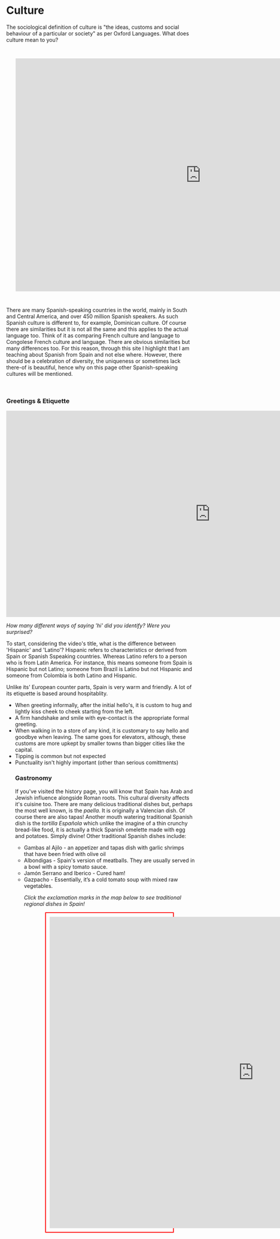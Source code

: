 <h1>Culture </h1>
<p>The sociological definition of culture is "the ideas, customs and social behaviour of a particular or society" as per Oxford Languages. What does culture mean to you? </p>
<br>
<p style="margin: auto; width: 90%; border: 0px solid red;  padding: 10px;">
<iframe src="https://h5p.org/h5p/embed/1087433" width="990" height="621" frameborder="0" allow="geolocation *; microphone *; camera *; midi *; encrypted-media *"></iframe><script src="https://h5p.org/sites/all/modules/h5p/library/js/h5p-resizer.js" charset="UTF-8"></script>
</p>

<br>
<p>There are many Spanish-speaking countries in the world, mainly in South and Central America, and over 450 million Spanish speakers. As such Spanish culture is different to, for example, Dominican culture. Of course there are similarities but it is not all the same and this applies to the actual language too. Think of it as comparing French culture and language to Congolese French culture and language. There are obvious similarities but many differences too. For this reason, through this site I highlight that I am teaching about Spanish from Spain and not else where. However, there should be a celebration of diversity, the uniqueness or sometimes lack there-of is beautiful, hence why on this page other Spanish-speaking cultures will be mentioned. <p>
  <br>
<h3> Greetings & Etiquette </h3>
<iframe width="1090" height="550" src="https://www.youtube.com/embed/CZMwicRL3ZM" frameborder="0" allow="accelerometer; autoplay; clipboard-write; encrypted-media; gyroscope; picture-in-picture" allowfullscreen></iframe> 


<p><em> How many different ways of saying 'hi' did you identify? Were you surprised?</em></p>
<p>To start, considering the video's title, what is the difference between 'Hispanic' and 'Latino'? Hispanic refers to characteristics or derived from Spain or Spanish Sspeaking countries. Whereas Latino refers to a person who is from Latin America. For instance, this means someone from Spain is Hispanic but not Latino; someone from Brazil is Latino but not Hispanic and someone from Colombia is both Latino and Hispanic.</p>
<p>Unlike its' European counter parts, Spain is very warm and friendly. A lot of its etiquette is based around hospitablity. </p>
  <ul>
    <li> When greeting informally, after the initial hello's, it is custom to hug and lightly kiss cheek to cheek starting from the left. 
    <li> A firm handshake and smile with eye-contact is the appropriate formal greeting.
    <li>When walking in to a store of any kind, it is customary to say hello and goodbye when leaving. The same goes for elevators, although, these customs are more upkept by smaller towns than bigger cities like the capital. 
    <li> Tipping is common but not expected 
    <li> Punctuality isn't highly important (other than serious comittments)
      
          
  <br>
<h3> Gastronomy </h3>
<p> If you've visited the history page, you will know that Spain has Arab and Jewish influence alongside Roman roots. This cultural diversity affects it's cuisine too. There are many delicious traditional dishes but, perhaps the most well known, is the <em>paella</em>. It is originally a Valencian dish. Of course there are also tapas! Another mouth watering traditional Spanish dish is the <em> tortilla Española</em> which unlike the imagine of a thin crunchy bread-like food, it is actually a thick Spanish omelette made with egg and potatoes. Simply divine! Other traditional Spanish dishes include:</p>
<ul>
  <li> Gambas al Ajilo - an appetizer and tapas dish with garlic shrimps that have been fried with olive oil 
  <li> Albondigas - Spain's version of meatballs. They are usually served in a bowl with a spicy tomato sauce.
  <li>Jamón Serrano and Iberico - Cured ham!
  <li> Gazpacho - Essentially, it’s a cold tomato soup with mixed raw vegetables.
    <p><em> Click the exclamation marks in the map below to see traditional regional dishes in Spain! </em></p>
          
<p style="margin: auto; width: 70%; border: 2px solid red;  padding: 10px;">
<iframe src="https://h5p.org/h5p/embed/1087174" width="1090" height="830" frameborder="0" allowfullscreen="allowfullscreen" allow="geolocation *; microphone *; camera *; midi *; encrypted-media *"></iframe><script src="https://h5p.org/sites/all/modules/h5p/library/js/h5p-resizer.js" charset="UTF-8"></script>
<p/>

<br>




